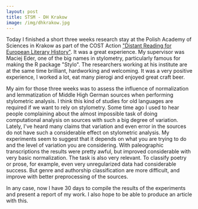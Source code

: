 ```yaml
---
layout: post
title: STSM - DH Krakow
image: /img/dhkrakow.jpg
---
```


Today I finished a short three weeks research stay at the Polish Academy of Sciences in Krakow as part of the COST Action ["Distant Reading for European Literary History"](https://www.distant-reading.net/). It was a great experience. My supervisor was Maciej Eder, one of the big names in stylometry, particularly famous for making the R package "Stylo". The researchers working at his institute are at the same time brilliant, hardworking and welcoming. It was a very positive experience, I worked a lot, eat many pierogi and enjoyed great craft beer.

My aim for those three weeks was to assess the influence of normalization and lemmatization of Middle High German sources when performing stylometric analysis. I think this kind of studies for old languages are required if we want to rely on stylometry. Some time ago I used to hear people complaining about the almost impossible task of doing computational analysis on sources with such a big degree of variation. Lately, I've heard many claims that variation and even error in the sources do not have such a considerable effect on stylometric analysis. My experiments seem to suggest that it depends on what you are trying to do and the level of variation you are considering. With paleographic transcriptions the results were pretty awful, but improved considerable with very basic normalization. The task is also very relevant. To classify poetry or prose, for example, even very unregularized data had considerable success. But genre and authorship classification are more difficult, and improve with better preprocessing of the sources. 

In any case, now I have 30 days to compile the results of the experiments and present a report of my work. I also hope to be able to produce an article with this.


